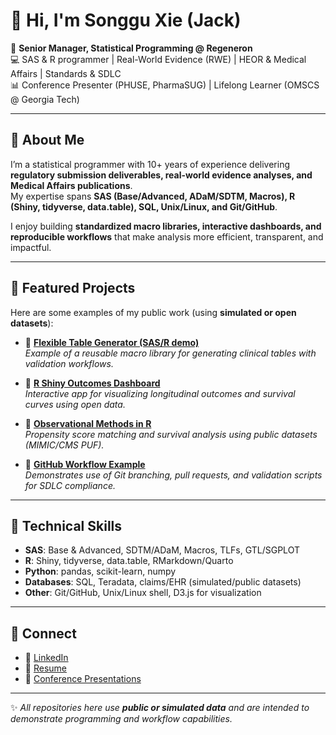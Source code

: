 <!---
- 👋 Hi, I’m @jackxie07
- 👀 I’m interested in R programming and package development for clinical trial data
- 🌱 I’m currently learning JavaScript
- 💞️ I’m looking to collaborate on ...
- 📫 How to reach me ...
--->

# 👋 Hi, I'm Songgu Xie (Jack)

🎯 **Senior Manager, Statistical Programming @ Regeneron**  
💻 SAS & R programmer | Real-World Evidence (RWE) | HEOR & Medical Affairs | Standards & SDLC  
📊 Conference Presenter (PHUSE, PharmaSUG) | Lifelong Learner (OMSCS @ Georgia Tech)

---

## 🔹 About Me
I’m a statistical programmer with 10+ years of experience delivering **regulatory submission deliverables, real-world evidence analyses, and Medical Affairs publications**.  
My expertise spans **SAS (Base/Advanced, ADaM/SDTM, Macros), R (Shiny, tidyverse, data.table), SQL, Unix/Linux, and Git/GitHub**.  

I enjoy building **standardized macro libraries, interactive dashboards, and reproducible workflows** that make analysis more efficient, transparent, and impactful.

---

## 🔹 Featured Projects
Here are some examples of my public work (using **simulated or open datasets**):

- 📂 [**Flexible Table Generator (SAS/R demo)**](#)  
  *Example of a reusable macro library for generating clinical tables with validation workflows.*

- 📂 [**R Shiny Outcomes Dashboard**](#)  
  *Interactive app for visualizing longitudinal outcomes and survival curves using open data.*

- 📂 [**Observational Methods in R**](#)  
  *Propensity score matching and survival analysis using public datasets (MIMIC/CMS PUF).*

- 📂 [**GitHub Workflow Example**](#)  
  *Demonstrates use of Git branching, pull requests, and validation scripts for SDLC compliance.*

---

## 🔹 Technical Skills
- **SAS**: Base & Advanced, SDTM/ADaM, Macros, TLFs, GTL/SGPLOT  
- **R**: Shiny, tidyverse, data.table, RMarkdown/Quarto  
- **Python**: pandas, scikit-learn, numpy  
- **Databases**: SQL, Teradata, claims/EHR (simulated/public datasets)  
- **Other**: Git/GitHub, Unix/Linux shell, D3.js for visualization  

---

## 🔹 Connect
- 💼 [LinkedIn](https://www.linkedin.com/in/your-link)  
- 📄 [Resume](#)  
- 📝 [Conference Presentations](#)

---

✨ *All repositories here use **public or simulated data** and are intended to demonstrate programming and workflow capabilities.*

<!---
jackxie07/jackxie07 is a ✨ special ✨ repository because its `README.md` (this file) appears on your GitHub profile.
You can click the Preview link to take a look at your changes.
--->
